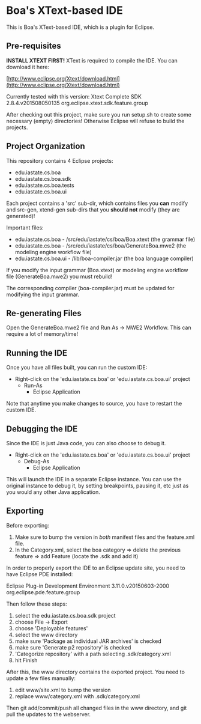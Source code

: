 # Boa's XText-based IDE #

This is Boa's XText-based IDE, which is a plugin for Eclipse.


## Pre-requisites ##

**INSTALL XTEXT FIRST!** XText is required to compile the IDE.  You can
download it here:

[http://www.eclipse.org/Xtext/download.html](http://www.eclipse.org/Xtext/download.html)

Currently tested with this version:
Xtext Complete SDK	2.8.4.v201508050135	org.eclipse.xtext.sdk.feature.group

After checking out this project, make sure you run setup.sh to create some
necessary (empty) directories!  Otherwise Eclipse will refuse to build the
projects.


## Project Organization ##

This repository contains 4 Eclipse projects:

* edu.iastate.cs.boa
* edu.iastate.cs.boa.sdk
* edu.iastate.cs.boa.tests
* edu.iastate.cs.boa.ui

Each project contains a 'src' sub-dir, which contains files you **can** modify
and src-gen, xtend-gen sub-dirs that you **should not** modify (they are
generated)!

Important files:

* edu.iastate.cs.boa - /src/edu/iastate/cs/boa/Boa.xtext (the grammar file)
* edu.iastate.cs.boa - /src/edu/iastate/cs/boa/GenerateBoa.mwe2 (the modeling engine workflow file)
* edu.iastate.cs.boa.ui - /lib/boa-compiler.jar (the boa language compiler)

If you modify the input grammar (Boa.xtext) or modeling engine workflow file
(GenerateBoa.mwe2) you must rebuild! 

The corresponding compiler (boa-compiler.jar) must be updated for modifying the input grammar.


## Re-generating Files ##

Open the GenerateBoa.mwe2 file and Run As -> MWE2 Workflow.  This can require a
lot of memory/time!


## Running the IDE ##

Once you have all files built, you can run the custom IDE:

* Right-click on the 'edu.iastate.cs.boa' or 'edu.iastate.cs.boa.ui' project
	* Run-As
		* Eclipse Application

Note that anytime you make changes to source, you have to restart the custom
IDE.


## Debugging the IDE ##

Since the IDE is just Java code, you can also choose to debug it.

* Right-click on the 'edu.iastate.cs.boa' or 'edu.iastate.cs.boa.ui' project
	* Debug-As
		* Eclipse Application

This will launch the IDE in a separate Eclipse instance.  You can use the
original instance to debug it, by setting breakpoints, pausing it, etc just as
you would any other Java application.


## Exporting ##

Before exporting: 
1. Make sure to bump the version in *both* manifest files and the feature.xml file.
1. In the Category.xml, select the boa category => delete the previous feature 
=> add Feature (locate the .sdk and add it)

In order to properly export the IDE to an Eclipse update site, you need to have
Eclipse PDE installed:

Eclipse Plug-in Development Environment	3.11.0.v20150603-2000	org.eclipse.pde.feature.group

Then follow these steps:

1. select the edu.iastate.cs.boa.sdk project
1. choose File -> Export
1. choose 'Deployable features'
1. select the www directory
1. make sure 'Package as individual JAR archives' is checked
1. make sure 'Generate p2 repository' is checked
1. 'Categorize repository' with a path selecting .sdk/category.xml
1. hit Finish

After this, the www directory contains the exported project.  You need to
update a few files manually:

1. edit www/site.xml to bump the version
1. replace www/category.xml with .sdk/category.xml

Then git add/commit/push all changed files in the www directory, and git pull
the updates to the webserver.

